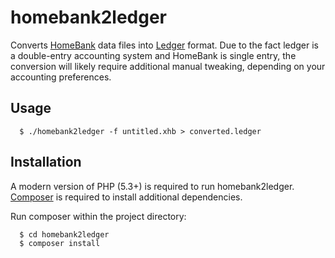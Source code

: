 # homebank2ledger

Converts [HomeBank][homebank] data files into [Ledger][ledger-cli] format. Due to the fact ledger is a double-entry accounting system and HomeBank is single entry, the conversion will likely require additional manual tweaking, depending on your accounting preferences.

[homebank]: http://homebank.free.fr/
[ledger-cli]: http://ledger-cli.org/

## Usage

```
  $ ./homebank2ledger -f untitled.xhb > converted.ledger
```

## Installation

A modern version of PHP (5.3+) is required to run homebank2ledger. [Composer][composer] is required to install additional dependencies.

Run composer within the project directory:

```
  $ cd homebank2ledger
  $ composer install
```

[composer]: http://getcomposer.org/
